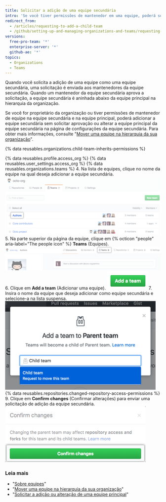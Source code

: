 ```yaml
---
title: Solicitar a adição de uma equipe secundária
intro: 'Se você tiver permissões de mantenedor em uma equipe, poderá solicitar o aninhamento de uma equipe abaixo da sua equipe na hierarquia da organização.'
redirect_from:
  - /articles/requesting-to-add-a-child-team
  - /github/setting-up-and-managing-organizations-and-teams/requesting-to-add-a-child-team
versions:
  free-pro-team: '*'
  enterprise-server: '*'
  github-ae: '*'
topics:
  - Organizations
  - Teams
---
```


Quando você solicita a adição de uma equipe como uma equipe secundária, uma solicitação é enviada aos mantenedores da equipe secundária. Quando um mantenedor da equipe secundária aprova a solicitação, a equipe secundária é aninhada abaixo da equipe principal na hierarquia da organização.

Se você for proprietário da organização ou tiver permissões de mantenedor de equipe na equipe secundária e na equipe principal, poderá adicionar a equipe secundária sem solicitar aprovação ou alterar a equipe principal da equipe secundária na página de configurações da equipe secundária. Para obter mais informações, consulte "[Mover uma equipe na hierarquia da sua organização](/articles/moving-a-team-in-your-organization-s-hierarchy)".

{% data reusables.organizations.child-team-inherits-permissions %}

{% data reusables.profile.access_org %}
{% data reusables.user_settings.access_org %}
{% data reusables.organizations.teams %}
4. Na lista de equipes, clique no nome da equipe na qual deseja adicionar a equipe secundária. ![Lista das equipes da organização](/assets/images/help/teams/click-team-name.png)
5. Na parte superior da página da equipe, clique em {% octicon "people" aria-label="The people icon" %} **Teams** (Equipes). ![Guia Teams (Equipes) na página de uma equipe](/assets/images/help/teams/team-teams-tab.png)
6. Clique em **Add a team** (Adicionar uma equipe). ![Botão Add a team (Adicionar uma equipe) na página de uma equipe](/assets/images/help/teams/add-a-team.png)
7. Insira o nome da equipe que deseja adicionar como equipe secundária e selecione-a na lista suspensa.![Caixa de texto para digitar e menu suspenso para selecionar o nome da equipe secundária](/assets/images/help/teams/type-child-team-name.png)
{% data reusables.repositories.changed-repository-access-permissions %}
9. Clique em **Confirm changes** (Confirmar alterações) para enviar uma solicitação de adição da equipe secundária. ![Caixa de diálogo modal com informações sobre as alterações nas permissões de acesso ao repositório](/assets/images/help/teams/confirm-new-parent-team.png)

### Leia mais

- "[Sobre equipes](/articles/about-teams)"
- "[Mover uma equipe na hierarquia da sua organização](/articles/moving-a-team-in-your-organization-s-hierarchy)"
- "[Solicitar a adição ou alteração de uma equipe principal](/articles/requesting-to-add-or-change-a-parent-team)"
